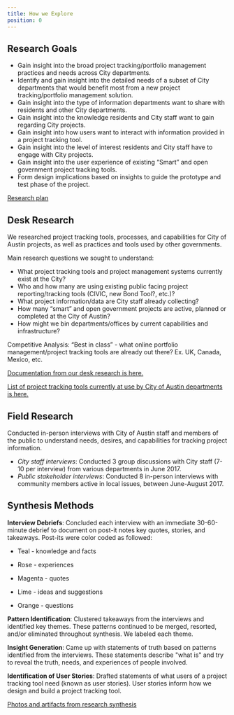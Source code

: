 ```yaml
---
title: How we Explore
position: 0
---
```


## Research Goals

* Gain insight into the broad project tracking/portfolio management practices and needs across City departments.
* Identify and gain insight into the detailed needs of a subset of City departments that would benefit most from a new project tracking/portfolio management solution.
* Gain insight into the type of information departments want to share with residents and other City departments.
* Gain insight into the knowledge residents and City staff want to gain regarding City projects.
* Gain insight into how users want to interact with information provided in a project tracking tool.
* Gain insight into the level of interest residents and City staff have to engage with City projects.
* Gain insight into the user experience of existing “Smart” and open government project tracking tools.
* Form design implications based on insights to guide the prototype and test phase of the project.

[Research plan](https://docs.google.com/document/d/1ugKx_uL9V4POJchWPxH-zygXygthzFgHSVQ4Xahiu3o/pub)

## Desk Research

We researched project tracking tools, processes, and capabilities for City of Austin projects, as well as practices and tools used by other governments.

Main research questions we sought to understand:

* What project tracking tools and project management systems currently exist at the City?
* Who and how many are using existing public facing project reporting/tracking tools (CIVIC, new Bond Tool?, etc.)?
* What project information/data are City staff already collecting?
* How many “smart” and open government projects are active, planned or completed at the City of Austin?
* How might we bin departments/offices by current capabilities and infrastructure?

Competitive Analysis: “Best in class” - what online portfolio management/project tracking tools are already out there? Ex. UK, Canada, Mexico, etc.

[Documentation from our desk research is here.](https://docs.google.com/document/d/1gqTh6j8l-jw0ju10X9DLdvwVuNwFbHPPNFbC9sUS414/edit?usp=sharing)

[List of project tracking tools currently at use by City of Austin departments is here.](https://airtable.com/shrv3psTrtf6mXAOH/tbldwDPGvhyE07dxQ/viwv60rsecNRcK1NP)

## Field Research

Conducted in-person interviews with City of Austin staff and members of the public to understand needs, desires, and capabilities for tracking project information.

* *City staff interviews*: Conducted 3 group discussions with City staff (7-10 per interview) from various departments in June 2017.
* *Public stakeholder interviews*: Conducted 8 in-person interviews with community members active in local issues, between June-August 2017.

## Synthesis Methods

**Interview Debriefs**: Concluded each interview with an immediate 30-60-minute debrief to document on post-it notes key quotes, stories, and takeaways. Post-its were color coded as followed:

* Teal - knowledge and facts

* Rose - experiences

* Magenta - quotes

* Lime - ideas and suggestions

* Orange - questions

**Pattern Identification**: Clustered takeaways from the interviews and identified key themes. These patterns continued to be merged, resorted, and/or eliminated throughout synthesis. We labeled each theme.

**Insight Generation**: Came up with statements of truth based on patterns identified from the interviews. These statements describe "what is" and try to reveal the truth, needs, and experiences of people involved.

**Identification of User Stories**: Drafted statements of what users of a project tracking tool need (known as user stories). User stories inform how we design and build a project tracking tool.

[Photos and artifacts from research synthesis](https://drive.google.com/drive/folders/0B6sCjeOkriUaWWtXRnlKME1wNDQ?usp=sharing)
